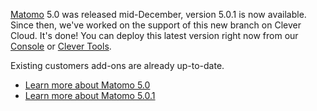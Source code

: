
[Matomo](https://matomo.org/) 5.0 was released mid-December, version 5.0.1 is now available. Since then, we've worked on the support of this new branch on Clever Cloud. It's done! You can deploy this latest version right now from our [Console](https://console.clever-cloud.com) or [Clever Tools](https://github.com/CleverCloud/clever-tools).

Existing customers add-ons are already up-to-date.
- [Learn more about Matomo 5.0](https://matomo.org/changelog/matomo-5-0-0/)
- [Learn more about Matomo 5.0.1](https://matomo.org/changelog/matomo-5-0-1/)

